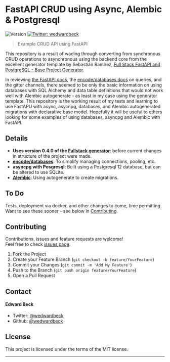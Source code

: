 # FastAPI CRUD using Async, Alembic & Postgresql

<p>
  <img alt="Version" src="https://img.shields.io/badge/version-0.1.0-blue.svg?cacheSeconds=2592000" />
  <a href="https://twitter.com/wedwardbeck" target="_blank">
    <img alt="Twitter: wedwardbeck" src="https://img.shields.io/twitter/follow/wedwardbeck.svg?style=social" />
  </a>
</p>

> Example CRUD API using FastAPI

This repository is a result of wading through converting from 
synchronous CRUD operations to asynchronous using the backend 
core from the excellent generator template by Sebastián Ramírez, 
[Full Stack FastAPI and PostgreSQL - Base Project Generator][tiangolo/fullstack].

In reviewing [the FastAPI docs][fastapidocs], the [encode/databases docs][databases-queries]
on queries, and the gitter channels, there seemed to be only the basic 
information on using databases with SQL Alchemy and data table 
definitions that would not work well with Alembic autogenerate - as least in 
my case using the generator template.  This repository is the working result
of my tests and learning to use FastAPU with async, asycnpg, databases, and Alembic 
autogenerated migrations with declarative base model.  Hopefully it will be useful 
to others looking for some examples of using databases, asyncpg and Alembic with FastAPI.


## Details

* **Uses version 0.4.0 of the [Fullstack generator][tiangolo/fullstack-v4]**: 
before current changes in structure of the project were made.
* **[encode/databases][databases-queries]**: To simplify managing connections, pooling, etc.   
* **asyncpg with Posgresql**: Built using a Postgresql 12 database, but can be altered to use SQLite.
* **[Alembic][alembic]**: Using autogenerate to create migrations.  

## To Do

Tests, deployment via docker, and other changes to come, time permitting.
Want to see these sooner - see below in [Contributing][learnfast-contrib].

## Contributing

Contributions, issues and feature requests are welcome!<br />Feel free to check [issues page](https://github.com/wedwardbeck/lrnfast/issues).
1. Fork the Project
2. Create your Feature Branch (`git checkout -b feature/YourFeature`)
3. Commit your Changes (`git commit -m 'Add My Feature'`)
4. Push to the Branch (`git push origin feature/YourFeature`)
5. Open a Pull Request

## Contact

#### Edward Beck

- Twitter: [@wedwardbeck](https://twitter.com/wedwardbeck)
- Github: [@wedwardbeck](https://github.com/wedwardbeck)

## License

This project is licensed under the terms of the MIT license.

---
[tiangolo/fullstack]: https://github.com/tiangolo/full-stack-fastapi-postgresql
[tiangolo/fullstack-v4]: https://github.com/tiangolo/full-stack-fastapi-postgresql/tree/0.4.0
[fastapidocs]: https://fastapi.tiangolo.com/
[databases-queries]: https://www.encode.io/databases/database_queries/#queries
[databases]: https://www.encode.io/databases/database_queries/#queries
[alembic]: https://github.com/sqlalchemy/alembic
[learnfast]: https://github.com/wedwardbeck/lrnfast
[learnfast-contrib]: https://github.com/wedwardbeck/lrnfast#contributing
